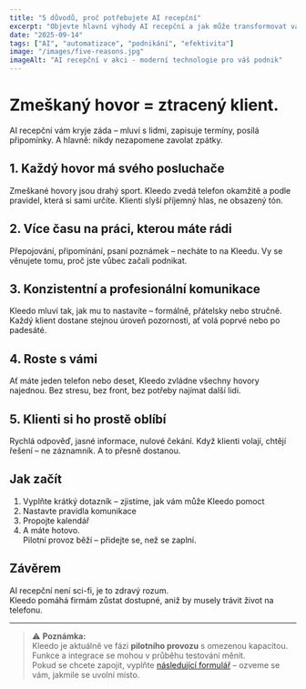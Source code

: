 ```yaml
---
title: "5 důvodů, proč potřebujete AI recepční"
excerpt: "Objevte hlavní výhody AI recepční a jak může transformovat váš podnik. Od úspory času po zvýšení tržeb."
date: "2025-09-14"
tags: ["AI", "automatizace", "podnikání", "efektivita"]
image: "/images/five-reasons.jpg"
imageAlt: "AI recepční v akci - moderní technologie pro váš podnik"
---
```


# Zmeškaný hovor = ztracený klient.  
AI recepční vám kryje záda – mluví s lidmi, zapisuje termíny, posílá připomínky. A hlavně: nikdy nezapomene zavolat zpátky.



## 1. Každý hovor má svého posluchače
Zmeškané hovory jsou drahý sport. Kleedo zvedá telefon okamžitě a podle pravidel, která si sami určíte. Klienti slyší příjemný hlas, ne obsazený tón.



## 2. Více času na práci, kterou máte rádi
Přepojování, připomínání, psaní poznámek – necháte to na Kleedu. Vy se věnujete tomu, proč jste vůbec začali podnikat.  



## 3. Konzistentní a profesionální komunikace
Kleedo mluví tak, jak mu to nastavíte – formálně, přátelsky nebo stručně. Každý klient dostane stejnou úroveň pozornosti, ať volá poprvé nebo po padesáté.



## 4. Roste s vámi
Ať máte jeden telefon nebo deset, Kleedo zvládne všechny hovory najednou. Bez stresu, bez front, bez potřeby najímat další lidi.



## 5. Klienti si ho prostě oblíbí
Rychlá odpověď, jasné informace, nulové čekání. Když klienti volají, chtějí řešení – ne záznamník. A to přesně dostanou.


## Jak začít
1. Vyplňte krátký dotazník – zjistíme, jak vám může Kleedo pomoct  
2. Nastavte pravidla komunikace  
3. Propojte kalendář  
4. A máte hotovo.  
Pilotní provoz běží – přidejte se, než se zaplní.


## Závěrem
AI recepční není sci-fi, je to zdravý rozum.  
Kleedo pomáhá firmám zůstat dostupné, aniž by musely trávit život na telefonu.

---

> ⚠️ **Poznámka:**  
> Kleedo je aktuálně ve fázi **pilotního provozu** s omezenou kapacitou.  
> Funkce a integrace se mohou v průběhu testování měnit.  
> Pokud se chcete zapojit, vyplňte [následující formulář](../../demo) – ozveme se vám, jakmile se uvolní místo.